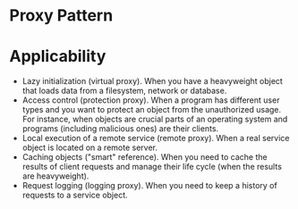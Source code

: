 # Proxy Pattern

# Applicability
* Lazy initialization (virtual proxy). When you have a heavyweight object that loads data from a filesystem, network or database.
* Access control (protection proxy). When a program has different user types and you want to protect an object from the unauthorized usage. For instance, when objects are crucial parts of an operating system and programs (including malicious ones) are their clients.
* Local execution of a remote service (remote proxy). When a real service object is located on a remote server.
* Caching objects ("smart" reference). When you need to cache the results of client requests and manage their life cycle (when the results are heavyweight).
* Request logging (logging proxy). When you need to keep a history of requests to a service object.